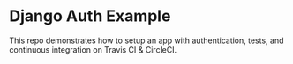 # Django Auth Example

This repo demonstrates how to setup an app with authentication, tests, and continuous integration on Travis CI & CircleCI.

